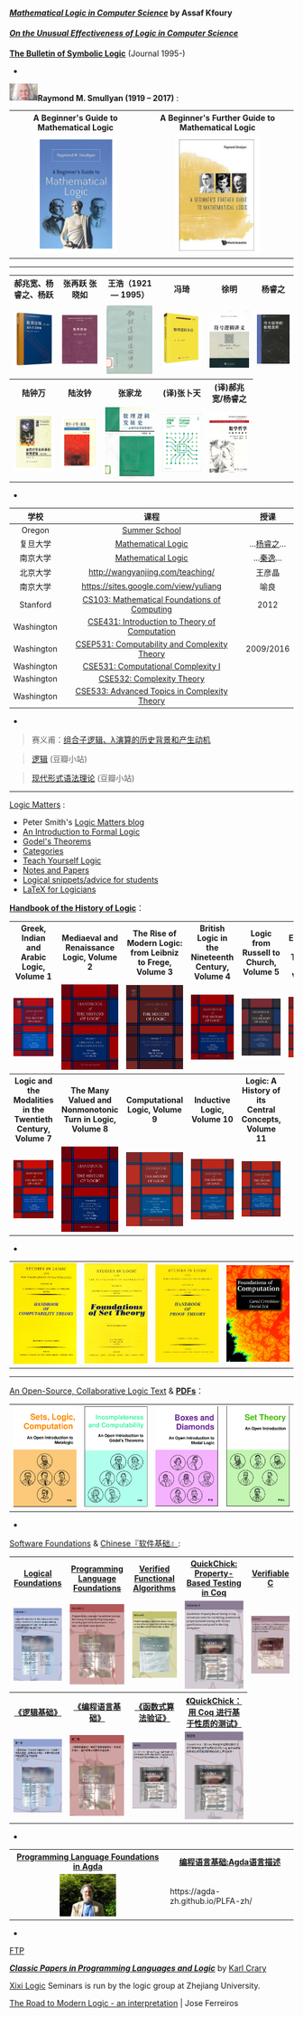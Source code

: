 #### <u>*Mathematical Logic in Computer Science*</u> by Assaf Kfoury

#### <u>*On the Unusual Effectiveness of Logic in Computer Science*</u>   

**[The Bulletin of Symbolic Logic](https://dblp.org/db/journals/bsl/index.html)**  (Journal 1995-)

-

<img width="50px" src="./images/Smullyan.jpg"/>**Raymond M. Smullyan (1919 – 2017)** :

<div align=center>
<table>
<tr>
<th><a>A Beginner's Guide to Mathematical Logic</a></th>
<th><a>A Beginner's Further Guide to Mathematical Logic</a></th>
</tr>
<tr>
<td><a><div align=center><img width="145px" src="./images/Guide.png"/></div></a></td>
<td><a><div align=center><img width="150px" src="./images/Further.png"/></div></a></td>
</tr>
</table>
</div>

******

<table>
<tr>
<th><a>郝兆宽、杨睿之、杨跃</a></th>
<th><a>张再跃 张晓如</a></th>
<th><a>王浩（1921 — 1995）</a></th>
<th><a>冯琦</a></th>
<th><a>徐明</a></th>
<th><a>杨睿之</a></th>
</tr>
<tr>
<td><a><img width="150px" src="./images/数理逻辑证明及其限度.png"/></a></td>
<td><a><img width="150px" src="./images/数理逻辑.png"/></a></td>
<td><a><img width="135px" src="./images/数理逻辑通俗讲话.png"/></a></td>
<td><a><img width="150px" src="./images/数理逻辑导引.png"/></a></td>
<td><a><img width="150px" src="./images/符号逻辑讲义.jpg"/></a></td>
<td><a><img width="135px" src="./images/杨睿之.jpg"/></a></td>
</tr>
<tr>
<th><a>陆钟万</a></th>
<th><a>陆汝钤</a></th>
<th><a>张家龙</a></th>
<th><a>(译)张卜天</a></th>
<th><a>(译)郝兆宽/杨睿之</a></th>
</tr>
<tr>
<td><a><img width="150px" src="./images/面向计算机科学的数理逻辑.png"/></a></td>
<td><a><img width="120px" src="./images/陆汝钤.png"/></a></td>
<td><a><img width="135px" src="./images/数理逻辑发展史.jpg"/></a></td>
<td><a><img width="135px" src="./images/逻辑的引擎.jpg"/></a></td>
<td><a><div align=center><img width="125px" src="./images/数学哲学.jpg"/></div></a></td>
</tr>
</table>

-

<div align=center>

| 学校 | 课程 | 授课 |
|:-----:|:----:|:----:|
| Oregon  | [Summer School](https://www.cs.uoregon.edu/research/summerschool/archives.html) |  |
| 复旦大学 | <u>[Mathematical Logic](http://logic.fudan.edu.cn/)</u>  | ...[杨睿之](https://aplacenearby.ggr.fun)...|
| 南京大学  | <u>[Mathematical Logic](https://yiqinnju.github.io/course/MathLogic/MathLogic.html) |  ...[秦逸](https://yiqinnju.github.io/)...|
| 北京大学 |  http://wangyanjing.com/teaching/ | 王彦晶|
| 南京大学  | https://sites.google.com/view/yuliang | 喻良 |
| Stanford | [CS103: Mathematical Foundations of Computing](https://web.stanford.edu/class/archive/cs/cs103/cs103.1132/) | 2012  |
| Washington  | [CSE431: Introduction to Theory of Computation](http://courses.cs.washington.edu/courses/cse431/) |  |
| Washington | [CSEP531: Computability and Complexity Theory](http://courses.cs.washington.edu/courses/csep531/) | 2009/2016 |
| Washington | [CSE531: Computational Complexity I](https://courses.cs.washington.edu/courses/cse531/) |  |
| Washington  | [CSE532: Complexity Theory](https://courses.cs.washington.edu/courses/cse532/)  |   |
| Washington | [CSE533: Advanced Topics in Complexity Theory](https://courses.cs.washington.edu/courses/cse533/) |  |

</div>

-

> 赛义甫：[组合子逻辑、λ演算的历史背景和产生动机](http://blog.sciencenet.cn/blog-2349385-1041724.html)

> [逻辑](https://site.douban.com/145723/) (豆瓣小站)

> [现代形式语法理论](https://site.douban.com/249348/) (豆瓣小站)

******

[Logic Matters](https://www.logicmatters.net) :
- Peter Smith's [Logic Matters blog](https://www.logicmatters.net/blogfront)
- [An Introduction to Formal Logic](https://www.logicmatters.net/ifl)
- [Godel's Theorems](https://www.logicmatters.net/igt)
- [Categories](https://www.logicmatters.net/categories)
- [Teach Yourself Logic](https://www.logicmatters.net/tyl)
- [Notes and Papers](https://www.logicmatters.net/yet-more-logic)
- [Logical snippets/advice for students](https://www.logicmatters.net/students)
- [LaTeX for Logicians](https://www.logicmatters.net/latex-for-logicians)

**[Handbook of the History of Logic](https://www.elsevier.com/books/book-series/handbook-of-the-history-of-logic)**：

<table>
<tr>
<th>Greek, Indian and Arabic Logic, Volume 1</th>
<th>Mediaeval and Renaissance Logic, Volume 2</th>
<th>The Rise of Modern Logic: from Leibniz to Frege, Volume 3</th>
<th>British Logic in the Nineteenth Century, Volume 4</th>
<th>Logic from Russell to Church, Volume 5</th>
<th>Sets and Extensions in the Twentieth Century, Volume 6</th>
</tr>
<tr>
<td><div align=center><img width="150px" src="./images/logic1.jpg"/></div></td>
<td><div align=center><img width="150px" src="./images/logic2.jpg"/></div></td>
<td><div align=center><img width="150px" src="./images/logic3.jpg"/></div></td>
<td><div align=center><img width="150px" src="./images/logic4.jpg"/></div></td>
<td><div align=center><img width="150px" src="./images/logic5.jpg"/></div></td>
<td><div align=center><img width="150px" src="./images/logic6.jpg"/></div></td>
</tr>
<tr>
<th>Logic and the Modalities in the Twentieth Century, Volume 7</th>
<th>The Many Valued and Nonmonotonic Turn in Logic, Volume 8</th>
<th>Computational Logic, Volume 9</th>
<th>Inductive Logic, Volume 10</th>
<th>Logic: A History of its Central Concepts, Volume 11</th>
</tr>
<tr>
<td><div align=center><img width="150px" src="./images/logic7.jpg"/></div></td>
<td><div align=center><img width="150px" src="./images/logic8.jpg"/></div></td>
<td><div align=center><img width="150px" src="./images//logic9.jpg"/></div></td>
<td><div align=center><img width="150px" src="./images/logic10.jpg"/></div></td>
<td><div align=center><img width="150px" src="./images/logic11.jpg"/></div></td>
</tr>
</table>


-

<table>
<tr>
<td><a href="https://www.elsevier.com/books/handbook-of-computability-theory/griffor/978-0-444-89882-1"><img width="150px" src="./images/HandbookOfComputabilityTheory.jpg"/></a></td>
<td><img width="150px" src="./images/FoundationsOfSetTheory.jpg"/></td>
<td><a href="https://www.elsevier.com/books/handbook-of-proof-theory/buss/978-0-444-89840-1"><img width="150px" src="./images/ProofTheory.jpg"/></a></td>
<td><a href="http://math.hws.edu/FoundationsOfComputation/"><img width="150px" src="./images/FoundationsOfComputation.png"/></td>
</tr>
</table>

*****
[An Open-Source, Collaborative Logic Text](https://openlogicproject.org) & <u>[**PDFs**](https://builds.openlogicproject.org)</u>：

<div align=center>
<table>
<tr>
<td><a href="https://slc.openlogicproject.org/"><img width="150px" src="./images/SetsLogicComputation.png"/></a></td>
<td><a href="https://ic.openlogicproject.org/"><img width="150px" src="./images/IncompletenessAndComputability.png"/></a></td>
<td><a href="https://bd.openlogicproject.org/"><img width="150px" src="./images/BoxesAndDiamonds.png"/></a></td>
<td><a href="https://builds.openlogicproject.org/courses/set-theory/"><img width="150px" src="./images/SetTheory.png"/></a></td>
</tr>
</table>
</div>

-

[Software Foundations](https://softwarefoundations.cis.upenn.edu) & <u>Chinese『[软件基础](https://coq-zh.github.io/SF-zh/)』</u>:

<table>
<tr>
<th><a href="https://softwarefoundations.cis.upenn.edu/lf-current/index.html">Logical Foundations</th>
<th><a href="https://softwarefoundations.cis.upenn.edu/plf-current/index.html">Programming Language Foundations</th>
<th><a href="https://softwarefoundations.cis.upenn.edu/vfa-current/index.html">Verified Functional Algorithms</th>
<th><a href="https://softwarefoundations.cis.upenn.edu/qc-current/index.html">QuickChick: Property-Based Testing in Coq</th>
<th><a href="https://softwarefoundations.cis.upenn.edu/vc-current/index.html">Verifiable C</th>
</tr>
<tr>
<td><div align=center><a href="https://softwarefoundations.cis.upenn.edu/lf-current/index.html"><img width="150px" src="./images/I.png"/></div></td>
<td><div align=center><a href="https://softwarefoundations.cis.upenn.edu/plf-current/index.html"><img width="150px" src="./images/II.png"/></div></td>
<td><div align=center><a href="https://softwarefoundations.cis.upenn.edu/vfa-current/index.html"><img width="150px" src="./images/III.png"/></div></td>
<td><div align=center><a href="https://softwarefoundations.cis.upenn.edu/qc-current/index.html"><img width="150px" src="./images/IV.png"/></div></td>
<td><a href="https://softwarefoundations.cis.upenn.edu/vc-current/index.html"><img width="150px" src="./images/V.png"/></td>
</tr>
<tr>
<th><a href="https://coq-zh.github.io/SF-zh/lf-current/index.html">《逻辑基础》</a></th>
<th><a href="https://coq-zh.github.io/SF-zh/plf-current/index.html">《编程语言基础》</a></th>
<th><a href="https://coq-zh.github.io/SF-zh/vfa-current/index.html">《函数式算法验证》</a></th>
<th><a href="https://coq-zh.github.io/SF-zh/qc-current/index.html">《QuickChick：用 Coq 进行基于性质的测试》</a></th>
</tr>
<tr>
<td><a href="https://coq-zh.github.io/SF-zh/lf-current/index.html"><img width="150px" src="./images/第一卷.png"/></a></td>
<td><div align=center><a href="https://coq-zh.github.io/SF-zh/plf-current/index.html"><img width="150px" src="./images/第二卷.png"/></div></a></td>
<td><div align=center><a href="https://coq-zh.github.io/SF-zh/vfa-current/index.html"><img width="150px" src="./images/第三卷.png"/></div></a></td>
<td><div align=center><a href="https://coq-zh.github.io/SF-zh/qc-current/index.html"><img width="150px" src="./images/第四卷.png"/></div></a></td>
</tr>
</table>

-

<div align=center>
<table>
<tr>
<th><a href="https://plfa.github.io/">Programming Language Foundations in Agda</a></th>
<th><a href="https://agda-zh.github.io/PLFA-zh/">编程语言基础:Agda语言描述</a></th>
</tr>
<tr>
<td><a href="https://plfa.github.io/"><div align=center><img width="100px" src="./images/PhilipWadler.jpg"></div></a></td>
<td><a>https://agda-zh.github.io/PLFA-zh/</a></td>
</tr>
</table>
</div>

- 

[FTP](http://okmij.org/ftp/)

**[*Classic Papers in Programming Languages and Logic*](https://www.cs.cmu.edu/~crary/819-f09/)** by [Karl Crary](https://www.cs.cmu.edu/~crary/)

[Xixi Logic](https://www.xixilogic.org/) Seminars is run by the logic group at Zhejiang University. 

<u>The Road to Modern Logic - an interpretation</u>     |     Jose Ferreiros 


